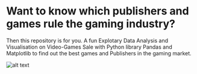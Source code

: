 # Want to know which publishers and games rule the gaming industry? 
Then this repository is for you.
A fun Explotary Data Analysis and Visualisation on Video-Games Sale with Python library Pandas and Matplotlib to find out the best games and Publishers in the gaming market.

![alt text](https://uberblogapi.10upcdn.com/1080x540/filters:format(webp)/blogapi.uber.com/wp-content/uploads/sites/356/2016/09/SF_EA-sports-FIFA_blog_960x480_UK_r1v1.png)
